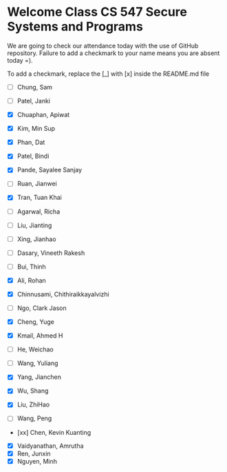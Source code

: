 # Welcome Class CS 547 Secure Systems and Programs

We are going to check our attendance today with the use of GitHub repository.
Failure to add a checkmark to your name means you are absent today =).

To add a checkmark, replace the [_] with [x] inside the README.md file

- [ ] Chung, Sam

- [ ] Patel, Janki
- [x] Chuaphan, Apiwat
- [x] Kim, Min Sup
- [x] Phan, Dat
- [X] Patel, Bindi
- [x] Pande, Sayalee Sanjay
- [ ] Ruan, Jianwei
- [x] Tran, Tuan Khai
- [ ] Agarwal, Richa
- [ ] Liu, Jianting
- [ ] Xing, Jianhao
- [ ] Dasary, Vineeth Rakesh
- [ ] Bui, Thinh
- [x] Ali, Rohan
- [x] Chinnusami, Chithiraikkayalvizhi
- [ ] Ngo, Clark Jason
- [x] Cheng, Yuge
- [x] Kmail, Ahmed H
- [ ] He, Weichao
- [ ] Wang, Yuliang
- [x] Yang, Jianchen
- [x] Wu, Shang
- [x] Liu, ZhiHao
- [ ] Wang, Peng
- [xx] Chen, Kevin Kuanting
- [x] Vaidyanathan, Amrutha
- [x] Ren, Junxin
- [X] Nguyen, Minh
